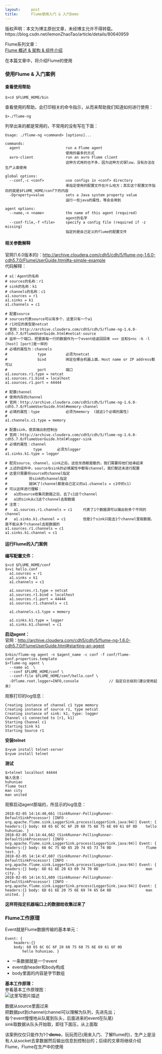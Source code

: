 ```yaml
---
layout:     post
title:      Flume使用入门 & 入门Demo
---
```

<div id="article_content" class="article_content clearfix csdn-tracking-statistics" data-pid="blog" data-mod="popu_307" data-dsm="post">
								<div class="article-copyright">
					版权声明：本文为博主原创文章，未经博主允许不得转载。					https://blog.csdn.net/lemonZhaoTao/article/details/80640959				</div>
								            <div id="content_views" class="markdown_views prism-github-gist">
							<!-- flowchart 箭头图标 勿删 -->
							<svg xmlns="http://www.w3.org/2000/svg" style="display: none;"><path stroke-linecap="round" d="M5,0 0,2.5 5,5z" id="raphael-marker-block" style="-webkit-tap-highlight-color: rgba(0, 0, 0, 0);"></path></svg>
							<p>Flume系列文章： <br>
<a href="https://blog.csdn.net/lemonzhaotao/article/details/80560092" rel="nofollow">Flume 概述 &amp; 架构 &amp; 组件介绍</a></p>

<p>在本篇文章中，将介绍Flume的使用</p>

<h3 id="使用flume-入门案例">使用Flume &amp; 入门案例</h3>



<h4 id="查看使用帮助">查看使用帮助</h4>

<pre class="prettyprint"><code class=" hljs bash">$&gt;<span class="hljs-built_in">cd</span> <span class="hljs-variable">$FLUME_HOME</span>/bin</code></pre>

<p>查看使用的帮助，会打印相关的命令指示，从而来帮助我们知道如何进行使用：</p>

<pre class="prettyprint"><code class=" hljs ruby"><span class="hljs-variable">$&gt;</span>./flume-ng</code></pre>

<p>列举出来的都是常用的，不常用的没有写在下面：</p>



<pre class="prettyprint"><code class=" hljs http"><span class="hljs-attribute">Usage</span>: <span class="hljs-string">./flume-ng &lt;command&gt; [options]...</span>

<span class="lasso">commands:
  agent                     run a Flume agent
                            使用的最多的方式
  avro<span class="hljs-attribute">-client</span>               run an avro Flume client
                            这种方式用的也不多，因为这种方式很low，没有办法在生产上面使用

<span class="hljs-built_in">global</span> options:
  <span class="hljs-subst">--</span>conf,<span class="hljs-attribute">-c</span> <span class="hljs-subst">&lt;</span>conf<span class="hljs-subst">&gt;</span>          use configs <span class="hljs-keyword">in</span> <span class="hljs-subst">&lt;</span>conf<span class="hljs-subst">&gt;</span> directory
                            来指定使用的配置文件在什么地方；其实这个配置文件指向的就是<span class="hljs-variable">$FLUME_HOME</span>/conf下的内容
  <span class="hljs-attribute">-Dproperty</span><span class="hljs-subst">=</span>value          sets a Java system property value
                            运行一些java的属性，等会会用到

agent options:
  <span class="hljs-subst">--</span>name,<span class="hljs-attribute">-n</span> <span class="hljs-subst">&lt;</span>name<span class="hljs-subst">&gt;</span>          the name of this agent (required)
                            agent的名字
  <span class="hljs-subst">--</span>conf<span class="hljs-attribute">-file</span>,<span class="hljs-attribute">-f</span> <span class="hljs-subst">&lt;</span>file<span class="hljs-subst">&gt;</span>     specify a config file (required <span class="hljs-keyword">if</span> <span class="hljs-attribute">-z</span> missing)
                            指定的是自己定义的flume的配置文件</span></code></pre>



<h4 id="相关参数解释">相关参数解释</h4>

<p>官网(1.6.0版本的)：<a href="http://archive.cloudera.com/cdh5/cdh/5/flume-ng-1.6.0-cdh5.7.0/FlumeUserGuide.html#a-simple-example" rel="nofollow">http://archive.cloudera.com/cdh5/cdh/5/flume-ng-1.6.0-cdh5.7.0/FlumeUserGuide.html#a-simple-example</a> <br>
代码解释：</p>

<pre class="prettyprint"><code class=" hljs vala"><span class="hljs-preprocessor"># a1：Agent的名称</span>
<span class="hljs-preprocessor"># sources的名称：r1</span>
<span class="hljs-preprocessor"># sink的名称：k1</span>
<span class="hljs-preprocessor"># channels的名称：c1</span>
a1.sources = r1
a1.sinks = k1
a1.channels = c1

<span class="hljs-preprocessor"># 配置source</span>
<span class="hljs-preprocessor"># sources代表source可以有多个，这里只有一个a1</span>
<span class="hljs-preprocessor"># r1对应的类型是netcat</span>
<span class="hljs-preprocessor"># 官网：http://archive.cloudera.com/cdh5/cdh/5/flume-ng-1.6.0-cdh5.7.0/FlumeUserGuide.html#netcat-source</span>
<span class="hljs-preprocessor"># 监听一个端口，把里面每一行的数据作为一个event给返回回来 ==&gt; 这和$&gt;nc -k -l [host] [port]是一样的</span>
<span class="hljs-preprocessor"># 必填的属性为：channels   </span>
<span class="hljs-preprocessor">#              type         必须为netcat</span>
<span class="hljs-preprocessor">#              bind         绑定在哪台机器上面，Host name or IP address都可以</span>
<span class="hljs-preprocessor">#              port         端口</span>
a1.sources.r1.type = netcat             
a1.sources.r1.bind = localhost
a1.sources.r1.port = <span class="hljs-number">44444</span>

<span class="hljs-preprocessor"># 配置channel</span>
<span class="hljs-preprocessor"># 使用内存的channel</span>
<span class="hljs-preprocessor"># 官网：http://archive.cloudera.com/cdh5/cdh/5/flume-ng-1.6.0-cdh5.7.0/FlumeUserGuide.html#memory-channel</span>
<span class="hljs-preprocessor"># 必填的属性：type            必须为memory  (就这1个必填的属性)</span>
<span class="hljs-preprocessor"># </span>
a1.channels.c1.type = memory

<span class="hljs-preprocessor"># 配置sink，使其输出到控制台</span>
<span class="hljs-preprocessor"># 官网：http://archive.cloudera.com/cdh5/cdh/5/flume-ng-1.6.0-cdh5.7.0/FlumeUserGuide.html#logger-sink</span>
<span class="hljs-preprocessor"># 必填的属性：channel</span>
<span class="hljs-preprocessor">#            type       必须为logger</span>
a1.sinks.k1.type = logger

<span class="hljs-preprocessor"># 配完source、channel、sink之后，这些东西都是散的，我们需要将他们给串起来</span>
<span class="hljs-preprocessor"># 上述的组件中，source与sink的必填属性中都有channel，我们都还未进行配置</span>
<span class="hljs-preprocessor"># 这里只需要将source的channel指定</span>
<span class="hljs-preprocessor">#          将sink的channel指定</span>
<span class="hljs-preprocessor">#          就OK了(channel都是自己定义的a1.channels = c1中的c1)</span>
<span class="hljs-preprocessor"># 可以这样进行理解：</span>
<span class="hljs-preprocessor">#   a1的source收集完数据之后，去了c1这个channel</span>
<span class="hljs-preprocessor">#   a1的sink从c1这个channel去取数据</span>
<span class="hljs-preprocessor"># 注意：</span>
<span class="hljs-preprocessor">#   a1.sources.r1.channels = c1     代表了1个数据源可以输出到多个不同的channel</span>
<span class="hljs-preprocessor">#   a1.sinks.k1.channel = c1        但是1个sink只能去1个channel里取数据，是不能从多个channel去取数据的</span>
a1.sources.r1.channels = c1
a1.sinks.k1.channel = c1</code></pre>



<h4 id="运行flume的入门案例">运行Flume的入门案例</h4>

<p><strong>编写配置文件：</strong></p>

<pre class="prettyprint"><code class=" hljs avrasm">$&gt;cd $FLUME_HOME/conf
$&gt;vi hello<span class="hljs-preprocessor">.conf</span>
  a1<span class="hljs-preprocessor">.sources</span> = <span class="hljs-built_in">r1</span>
  a1<span class="hljs-preprocessor">.sinks</span> = k1
  a1<span class="hljs-preprocessor">.channels</span> = c1

  a1<span class="hljs-preprocessor">.sources</span><span class="hljs-preprocessor">.r</span>1<span class="hljs-preprocessor">.type</span> = netcat
  a1<span class="hljs-preprocessor">.sources</span><span class="hljs-preprocessor">.r</span>1<span class="hljs-preprocessor">.bind</span> = localhost
  a1<span class="hljs-preprocessor">.sources</span><span class="hljs-preprocessor">.r</span>1<span class="hljs-preprocessor">.port</span> = <span class="hljs-number">44444</span>
  a1<span class="hljs-preprocessor">.sources</span><span class="hljs-preprocessor">.r</span>1<span class="hljs-preprocessor">.channels</span> = c1

  a1<span class="hljs-preprocessor">.channels</span><span class="hljs-preprocessor">.c</span>1<span class="hljs-preprocessor">.type</span> = memory

  a1<span class="hljs-preprocessor">.sinks</span><span class="hljs-preprocessor">.k</span>1<span class="hljs-preprocessor">.type</span> = logger
  a1<span class="hljs-preprocessor">.sinks</span><span class="hljs-preprocessor">.k</span>1<span class="hljs-preprocessor">.channel</span> = c1</code></pre>

<p><strong>启动agent：</strong> <br>
官网：<a href="http://archive.cloudera.com/cdh5/cdh/5/flume-ng-1.6.0-cdh5.7.0/FlumeUserGuide.html#starting-an-agent" rel="nofollow">http://archive.cloudera.com/cdh5/cdh/5/flume-ng-1.6.0-cdh5.7.0/FlumeUserGuide.html#starting-an-agent</a></p>

<pre class="prettyprint"><code class=" hljs lasso">$<span class="hljs-subst">&gt;</span>bin/flume<span class="hljs-attribute">-ng</span> agent <span class="hljs-attribute">-n</span> <span class="hljs-variable">$agent_name</span> <span class="hljs-attribute">-c</span> conf <span class="hljs-attribute">-f</span> conf/flume<span class="hljs-attribute">-conf</span><span class="hljs-built_in">.</span>properties<span class="hljs-built_in">.</span>template
$<span class="hljs-subst">&gt;</span>flume<span class="hljs-attribute">-ng</span> agent <span class="hljs-subst">\</span>
  <span class="hljs-subst">--</span>name a1  <span class="hljs-subst">\</span>
  <span class="hljs-subst">--</span>conf <span class="hljs-variable">$FLUME_HOME</span>/conf <span class="hljs-subst">\</span>
  <span class="hljs-subst">--</span>conf<span class="hljs-attribute">-file</span> <span class="hljs-variable">$FLUME_HOME</span>/conf/hello<span class="hljs-built_in">.</span>conf <span class="hljs-subst">\</span>
  <span class="hljs-attribute">-Dflume</span><span class="hljs-built_in">.</span>root<span class="hljs-built_in">.</span>logger<span class="hljs-subst">=</span>INFO,console              <span class="hljs-comment">// 指定日志级别(建议使用起来)</span></code></pre>

<p>观察打印的log信息：</p>



<pre class="prettyprint"><code class=" hljs haskell"><span class="hljs-type">Creating</span> <span class="hljs-keyword">instance</span> <span class="hljs-keyword">of</span> channel c1 <span class="hljs-typedef"><span class="hljs-keyword">type</span> memory </span>
<span class="hljs-type">Creating</span> <span class="hljs-keyword">instance</span> <span class="hljs-keyword">of</span> source r1, <span class="hljs-typedef"><span class="hljs-keyword">type</span> netcat</span>
<span class="hljs-type">Creating</span> <span class="hljs-keyword">instance</span> <span class="hljs-keyword">of</span> sink: k1, <span class="hljs-typedef"><span class="hljs-keyword">type</span>: logger</span>
<span class="hljs-type">Channel</span> c1 connected to [r1, k1]
<span class="hljs-type">Starting</span> <span class="hljs-type">Channel</span> c1
<span class="hljs-type">Starting</span> <span class="hljs-type">Sink</span> k1
<span class="hljs-type">Starting</span> <span class="hljs-type">Source</span> r1</code></pre>

<p><strong>安装telnet</strong></p>

<pre class="prettyprint"><code class=" hljs ruby"><span class="hljs-variable">$&gt;</span>yum install telnet-server
<span class="hljs-variable">$&gt;</span>yum install telnet</code></pre>

<p><strong>测试</strong></p>

<pre class="prettyprint"><code class=" hljs ruby"><span class="hljs-variable">$&gt;</span>telnet localhost <span class="hljs-number">44444</span>
输入信息：
huhuniao
flume test
man city
man united</code></pre>

<p>观察启动agent那端的，所显示的log信息：</p>



<pre class="prettyprint"><code class=" hljs css">2018<span class="hljs-tag">-02-05</span> 14<span class="hljs-pseudo">:14</span><span class="hljs-pseudo">:40</span>,661 (<span class="hljs-tag">SinkRunner-PollingRunner-DefaultSinkProcessor</span>) <span class="hljs-attr_selector">[INFO - org.apache.flume.sink.LoggerSink.process(LoggerSink.java:94)]</span> <span class="hljs-tag">Event</span>: <span class="hljs-rules">{ <span class="hljs-rule"><span class="hljs-attribute">headers</span>:<span class="hljs-value">{</span></span></span>} <span class="hljs-tag">body</span>: 68 65 6<span class="hljs-tag">C</span> 6<span class="hljs-tag">C</span> 6<span class="hljs-tag">F</span> 20 68 75 68 75 6<span class="hljs-tag">E</span> 69 61 6<span class="hljs-tag">F</span> 0<span class="hljs-tag">D</span>    <span class="hljs-tag">hello</span> <span class="hljs-tag">huhuniao</span>. }
2018<span class="hljs-tag">-02-05</span> 14<span class="hljs-pseudo">:14</span><span class="hljs-pseudo">:44</span>,662 (<span class="hljs-tag">SinkRunner-PollingRunner-DefaultSinkProcessor</span>) <span class="hljs-attr_selector">[INFO - org.apache.flume.sink.LoggerSink.process(LoggerSink.java:94)]</span> <span class="hljs-tag">Event</span>: <span class="hljs-rules">{ <span class="hljs-rule"><span class="hljs-attribute">headers</span>:<span class="hljs-value">{</span></span></span>} <span class="hljs-tag">body</span>: 66 6<span class="hljs-tag">C</span> 75 6<span class="hljs-tag">D</span> 65 20 74 65 73 74 0<span class="hljs-tag">D</span>                <span class="hljs-tag">flume</span> <span class="hljs-tag">test</span>. }
2018<span class="hljs-tag">-02-05</span> 14<span class="hljs-pseudo">:14</span><span class="hljs-pseudo">:47</span>,607 (<span class="hljs-tag">SinkRunner-PollingRunner-DefaultSinkProcessor</span>) <span class="hljs-attr_selector">[INFO - org.apache.flume.sink.LoggerSink.process(LoggerSink.java:94)]</span> <span class="hljs-tag">Event</span>: <span class="hljs-rules">{ <span class="hljs-rule"><span class="hljs-attribute">headers</span>:<span class="hljs-value">{</span></span></span>} <span class="hljs-tag">body</span>: 6<span class="hljs-tag">D</span> 61 6<span class="hljs-tag">E</span> 20 63 69 74 79 0<span class="hljs-tag">D</span>                      <span class="hljs-tag">man</span> <span class="hljs-tag">city</span>. }
2018<span class="hljs-tag">-02-05</span> 14<span class="hljs-pseudo">:14</span><span class="hljs-pseudo">:51</span>,609 (<span class="hljs-tag">SinkRunner-PollingRunner-DefaultSinkProcessor</span>) <span class="hljs-attr_selector">[INFO - org.apache.flume.sink.LoggerSink.process(LoggerSink.java:94)]</span> <span class="hljs-tag">Event</span>: <span class="hljs-rules">{ <span class="hljs-rule"><span class="hljs-attribute">headers</span>:<span class="hljs-value">{</span></span></span>} <span class="hljs-tag">body</span>: 6<span class="hljs-tag">D</span> 61 6<span class="hljs-tag">E</span> 20 75 6<span class="hljs-tag">E</span> 69 74 65 64 0<span class="hljs-tag">D</span>                <span class="hljs-tag">man</span> <span class="hljs-tag">united</span>. }</code></pre>

<p><strong>这样将指定机器端口上的数据给收集过来了</strong></p>



<h3 id="flume工作原理">Flume工作原理</h3>

<p>Event就是Flume数据传输的基本单元：</p>

<pre class="prettyprint"><code class=" hljs css"><span class="hljs-tag">Event</span>: <span class="hljs-rules">{ 
    <span class="hljs-rule"><span class="hljs-attribute">headers</span>:<span class="hljs-value">{</span></span></span>} 
    <span class="hljs-tag">body</span>: 68 65 6<span class="hljs-tag">C</span> 6<span class="hljs-tag">C</span> 6<span class="hljs-tag">F</span> 20 68 75 68 75 6<span class="hljs-tag">E</span> 69 61 6<span class="hljs-tag">F</span> 0<span class="hljs-tag">D</span>    
        <span class="hljs-tag">hello</span> <span class="hljs-tag">huhuniao</span>. }</code></pre>

<ul>
<li>一条数据就是一个event</li>
<li>event由header和body构成</li>
<li>body里面的内容是字节数组</li>
</ul>

<p><strong>基本工作原理：</strong> <br>
参看基本工作原理图： <br>
<img src="https://img-blog.csdn.net/20180610142115804?watermark/2/text/aHR0cHM6Ly9ibG9nLmNzZG4ubmV0L2xlbW9uWmhhb1Rhbw==/font/5a6L5L2T/fontsize/400/fill/I0JBQkFCMA==/dissolve/70" alt="这里写图片描述" title=""></p>

<p>数据从source里面过来 <br>
把数据put到channel(channel可以理解为队列，先进先出； <br>
每个event慢慢地从队尾到队头，后面进来的event在队尾) <br>
sink取数据从队头开始取，即往下面压，从上面取</p>

<p>该案例仅仅只能作为1个<strong>demo</strong>，玩玩而已(用来入门、了解flume的)，生产上是没有人从socket去拿数据然后输出信息到控制台的；后续的文章将继续介绍Flume，Flume在生产中的使用</p>            </div>
						<link href="https://csdnimg.cn/release/phoenix/mdeditor/markdown_views-9e5741c4b9.css" rel="stylesheet">
                </div>